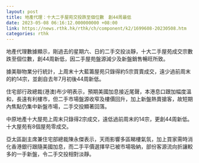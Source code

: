 ```yaml
---
layout: post
title: 地產代理：十大二手屋苑交投跌至個位數　創44周最低
date: 2023-05-08 06:16:12.000000000 +08:00
link: https://news.rthk.hk/rthk/ch/component/k2/1699608-20230508.htm
categories: rthk
---
```


地產代理數據顯示，剛過去的星期六、日的二手交投淡靜，十大二手屋苑成交宗數跌至個位數，創44周新低，因二手屋苑盤源減少及新盤銷售暢旺所致。

據美聯物業分行統計，上周末十大藍籌屋苑只錄得約5宗買賣成交，遠少過前周末的約14宗，並創自去年7月初後44周新低。

住宅部行政總裁(港澳)布少明表示，預期美國加息接近尾聲，本港息口跟加幅度溫和，長遠有利樓市，但二手市場盤源收窄及樓價回升，加上新盤熱賣搶客，故短期內焦點仍集中新盤市場，二手交投顯著回落。

中原地產十大屋苑上周末只錄得2宗成交，遠低過前周末的14宗，更創44周新低。十大屋苑有8個屋苑零成交。

亞太區副主席兼住宅部總裁陳永傑表示，天雨影響多區睇樓氣氛，加上買家需時消化香港銀行跟隨美國加息，而二手平價選擇早已被市場吸納，部份客源流向折讓較多的一手新盤，令二手交投相對淡靜。
